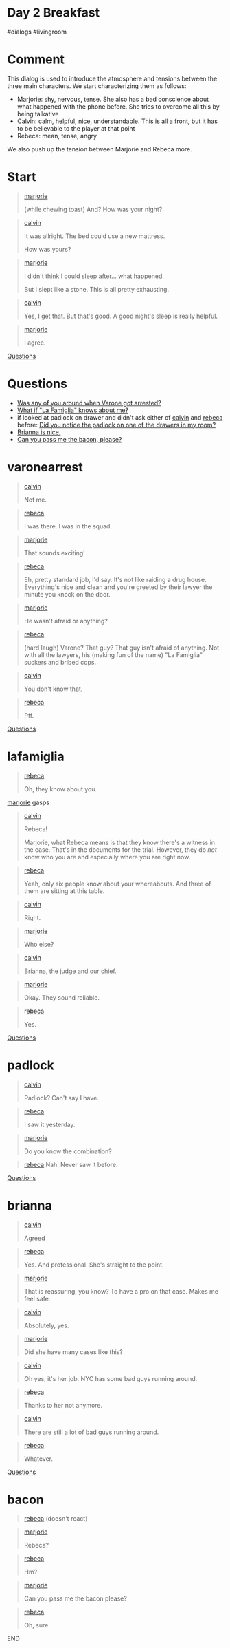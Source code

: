 # Day 2 Breakfast

#dialogs #livingroom 

# Comment

This dialog is used to introduce the atmosphere and tensions between the three main characters. We start characterizing them as follows:

* Marjorie: shy, nervous, tense. She also has a bad conscience about what happened with the phone before. She tries to overcome all this by being talkative
* Calvin: calm, helpful, nice, understandable. This is all a front, but it has to be believable to the player at that point
* Rebeca: mean, tense, angry

We also push up the tension between Marjorie and Rebeca more.

# Start

> [marjorie](../characters/marjorie.md)
> 
> (while chewing toast) And? How was your night?

> [calvin](../characters/calvin.md)
> 
> It was allright. The bed could use a new mattress.
> 
> How was yours?

> [marjorie](../characters/marjorie.md)
> 
> I didn't think I could sleep after... what happened.
> 
> But I slept like a stone. This is all pretty exhausting.

> [calvin](../characters/calvin.md)
> 
> Yes, I get that. But that's good. A good night's sleep is really helpful.

> [marjorie](../characters/marjorie.md)
> 
> I agree.

[Questions](#Questions)

# Questions

* [Was any of you around when Varone got arrested?](#varonearrest)
* [What if "La Famiglia" knows about me?](#lafamiglia)
* if looked at padlock on drawer and didn't ask either of [calvin](../characters/calvin.md) and [rebeca](../characters/rebeca.md) before: [Did you notice the padlock on one of the drawers in my room?](#padlock)
* [Brianna is nice.](#brianna)
* [Can you pass me the bacon, please?](#bacon)

# varonearrest

> [calvin](../characters/calvin.md)
> 
> Not me.

> [rebeca](../characters/rebeca.md)
> 
> I was there. I was in the squad.

> [marjorie](../characters/marjorie.md)
> 
> That sounds exciting!

> [rebeca](../characters/rebeca.md)
> 
> Eh, pretty standard job, I'd say. It's not like raiding a drug house. Everything's nice and clean and you're greeted by their lawyer the minute you knock on the door.

> [marjorie](../characters/marjorie.md)
> 
> He wasn't afraid or anything?

> [rebeca](../characters/rebeca.md)
> 
> (hard laugh) Varone? That guy? That guy isn't afraid of anything. Not with all the lawyers, his (making fun of the name) "La Famiglia" suckers and bribed cops.

> [calvin](../characters/calvin.md)
> 
> You don't know that.

> [rebeca](../characters/rebeca.md)
> 
> Pff.

[Questions](#Questions)

# lafamiglia

> [rebeca](../characters/rebeca.md)
> 
> Oh, they know about you.

[marjorie](../characters/marjorie.md) gasps

> [calvin](../characters/calvin.md)
> 
> Rebeca!
> 
> Marjorie, what Rebeca means is that they know there's a witness in the case. That's in the documents for the trial. However, they do *not* know who you are and especially where you are right now.

> [rebeca](../characters/rebeca.md)
> 
> Yeah, only six people know about your whereabouts. And three of them are sitting at this table.

> [calvin](../characters/calvin.md)
> 
> Right.

> [marjorie](../characters/marjorie.md)
> 
> Who else?

> [calvin](../characters/calvin.md)
> 
> Brianna, the judge and our chief.

> [marjorie](../characters/marjorie.md)
> 
> Okay. They sound reliable.

> [rebeca](../characters/rebeca.md)
> 
> Yes.

[Questions](#Questions)

# padlock

> [calvin](../characters/calvin.md)
> 
> Padlock? Can't say I have.

> [rebeca](../characters/rebeca.md)
> 
> I saw it yesterday.

> [marjorie](../characters/marjorie.md)
> 
> Do you know the combination?

> [rebeca](../characters/rebeca.md)
> Nah. Never saw it before.

[Questions](#Questions)

# brianna

> [calvin](../characters/calvin.md)
> 
> Agreed

> [rebeca](../characters/rebeca.md)
> 
> Yes. And professional. She's straight to the point.

> [marjorie](../characters/marjorie.md)
> 
> That is reassuring, you know? To have a pro on that case. Makes me feel safe.

> [calvin](../characters/calvin.md)
> 
> Absolutely, yes.

> [marjorie](../characters/marjorie.md)
> 
> Did she have many cases like this?

> [calvin](../characters/calvin.md)
> 
> Oh yes, it's her job. NYC has some bad guys running around.

> [rebeca](../characters/rebeca.md)
> 
> Thanks to her not anymore.

> [calvin](../characters/calvin.md)
> 
> There are still a lot of bad guys running around.

> [rebeca](../characters/rebeca.md)
> 
> Whatever.

[Questions](#Questions)

# bacon

> [rebeca](../characters/rebeca.md) (doesn't react)

> [marjorie](../characters/marjorie.md)
> 
> Rebeca?

> [rebeca](../characters/rebeca.md)
> 
> Hm?

> [marjorie](../characters/marjorie.md)
> 
> Can you pass me the bacon please?

> [rebeca](../characters/rebeca.md)
> 
> Oh, sure.

END
